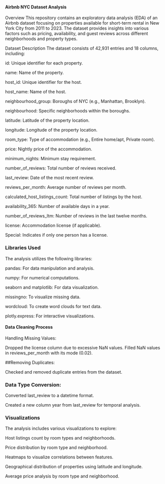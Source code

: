 #### Airbnb NYC Dataset Analysis
Overview
This repository contains an exploratory data analysis (EDA) of an Airbnb dataset focusing on properties available for short-term rental in New York City from 2011 to 2023. The dataset provides insights into various factors such as pricing, availability, and guest reviews across different neighborhoods and property types.

Dataset Description
The dataset consists of 42,931 entries and 18 columns, including:

id: Unique identifier for each property.

name: Name of the property.

host_id: Unique identifier for the host.

host_name: Name of the host.

neighbourhood_group: Boroughs of NYC (e.g., Manhattan, Brooklyn).

neighbourhood: Specific neighborhoods within the boroughs.

latitude: Latitude of the property location.

longitude: Longitude of the property location.

room_type: Type of accommodation (e.g., Entire home/apt, Private room).

price: Nightly price of the accommodation.

minimum_nights: Minimum stay requirement.

number_of_reviews: Total number of reviews received.

last_review: Date of the most recent review.

reviews_per_month: Average number of reviews per month.

calculated_host_listings_count: Total number of listings by the host.

availability_365: Number of available days in a year.

number_of_reviews_ltm: Number of reviews in the last twelve months.

license: Accommodation license (if applicable).

Special: Indicates if only one person has a license.

### Libraries Used
The analysis utilizes the following libraries:

pandas: For data manipulation and analysis.

numpy: For numerical computations.

seaborn and matplotlib: For data visualization.

missingno: To visualize missing data.

wordcloud: To create word clouds for text data.

plotly.express: For interactive visualizations.

#### Data Cleaning Process
Handling Missing Values:

Dropped the license column due to excessive NaN values.
Filled NaN values in reviews_per_month with its mode (0.02).

##Removing Duplicates:

Checked and removed duplicate entries from the dataset.

### Data Type Conversion:

Converted last_review to a datetime format.

Created a new column year from last_review for temporal analysis.

### Visualizations
The analysis includes various visualizations to explore:

Host listings count by room types and neighborhoods.

Price distribution by room type and neighborhood.

Heatmaps to visualize correlations between features.

Geographical distribution of properties using latitude and longitude.

Average price analysis by room type and neighborhood.
